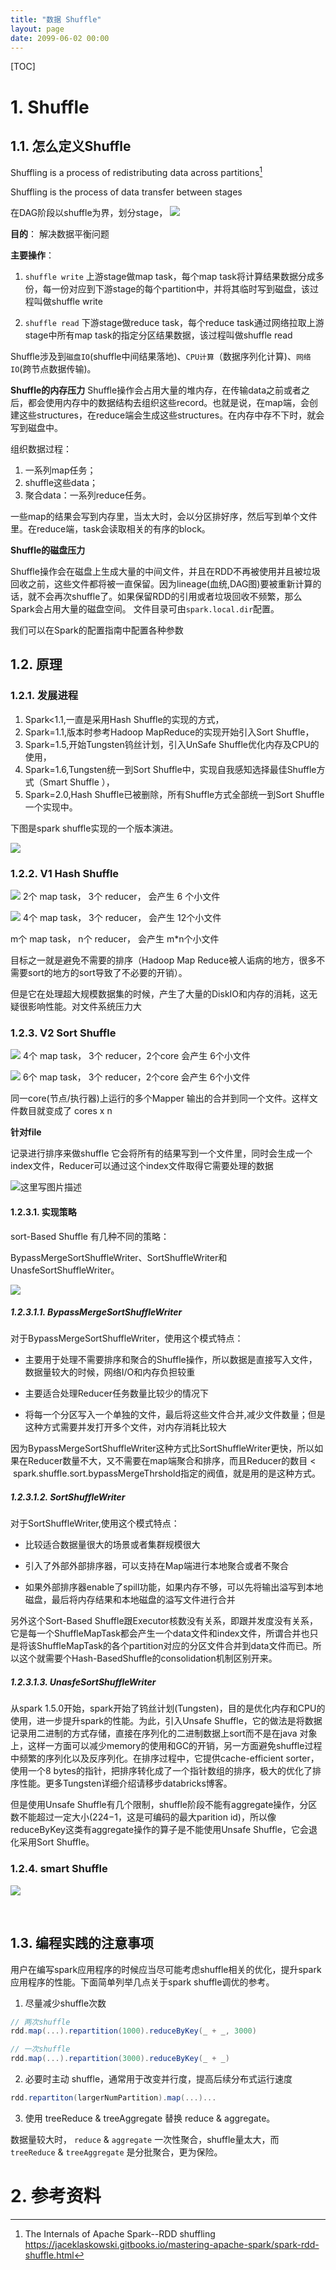 ```yaml
---
title: "数据 Shuffle"
layout: page
date: 2099-06-02 00:00
---
```

[TOC]


# 1. Shuffle
## 1.1. 怎么定义Shuffle
Shuffling is a process of redistributing data across partitions[^1]

Shuffling is the process of data transfer between stages

在DAG阶段以shuffle为界，划分stage，
![](/attach/images/2019-11-28-15-42-52.png)

**目的**： 解决数据平衡问题

**主要操作**：

1. `shuffle write`
   上游stage做map task，每个map task将计算结果数据分成多份，每一份对应到下游stage的每个partition中，并将其临时写到磁盘，该过程叫做shuffle write

2. `shuffle read`
   下游stage做reduce task，每个reduce task通过网络拉取上游stage中所有map task的指定分区结果数据，该过程叫做shuffle read



Shuffle涉及到`磁盘IO`(shuffle中间结果落地)、`CPU计算`（数据序列化计算)、`网络IO`(跨节点数据传输)。

**Shuffle的内存压力**
Shuffle操作会占用大量的堆内存，在传输data之前或者之后，都会使用内存中的数据结构去组织这些record。也就是说，在map端，会创建这些structures，在reduce端会生成这些structures。在内存中存不下时，就会写到磁盘中。

组织数据过程：
1. 一系列map任务；
2. shuffle这些data；
3. 聚合data：一系列reduce任务。

一些map的结果会写到内存里，当太大时，会以分区排好序，然后写到单个文件里。在reduce端，task会读取相关的有序的block。

**Shuffle的磁盘压力**

Shuffle操作会在磁盘上生成大量的中间文件，并且在RDD不再被使用并且被垃圾回收之前，这些文件都将被一直保留。因为lineage(血统,DAG图)要被重新计算的话，就不会再次shuffle了。如果保留RDD的引用或者垃圾回收不频繁，那么Spark会占用大量的磁盘空间。
文件目录可由`spark.local.dir`配置。

我们可以在Spark的配置指南中配置各种参数



## 1.2. 原理
### 1.2.1. 发展进程
1. Spark<1.1,一直是采用Hash Shuffle的实现的方式，
2. Spark=1.1,版本时参考Hadoop MapReduce的实现开始引入Sort Shuffle，
3. Spark=1.5,开始Tungsten钨丝计划，引入UnSafe Shuffle优化内存及CPU的使用，
4. Spark=1.6,Tungsten统一到Sort Shuffle中，实现自我感知选择最佳Shuffle方式（Smart Shuffle ），
5. Spark=2.0,Hash Shuffle已被删除，所有Shuffle方式全部统一到Sort Shuffle一个实现中。

下图是spark shuffle实现的一个版本演进。


![](/attach/images/2019-11-28-15-49-15.png)


### 1.2.2. V1 Hash Shuffle

![](/attach/images/2019-11-28-16-02-10.png)
2个 map task， 3个 reducer， 会产生 6 个小文件

![](/attach/images/2019-11-28-16-46-36.png)
4个 map task， 3个 reducer， 会产生 12个小文件


m个 map task， n个 reducer， 会产生 m*n个小文件

目标之一就是避免不需要的排序（Hadoop Map Reduce被人诟病的地方，很多不需要sort的地方的sort导致了不必要的开销）。

但是它在处理超大规模数据集的时候，产生了大量的DiskIO和内存的消耗，这无疑很影响性能。对文件系统压力大 
### 1.2.3. V2 Sort Shuffle


![](/attach/images/2019-11-28-16-02-37.png)
4个 map task， 3个 reducer，2个core 会产生 6个小文件

![](../../../../../attach/images/2019-11-28-16-47-47.png)
6个 map task， 3个 reducer，2个core 会产生 6个小文件

同一core(节点/执行器)上运行的多个Mapper 输出的合并到同一个文件。这样文件数目就变成了 cores x n



**针对file**

记录进行排序来做shuffle
它会将所有的结果写到一个文件里，同时会生成一个index文件，Reducer可以通过这个index文件取得它需要处理的数据

![这里写图片描述](https://img-blog.csdn.net/20170527173819501?watermark/2/text/aHR0cDovL2Jsb2cuY3Nkbi5uZXQvdTAxMTU2NDE3Mg==/font/5a6L5L2T/fontsize/400/fill/I0JBQkFCMA==/dissolve/70/gravity/SouthEast)

#### 1.2.3.1. 实现策略
sort-Based Shuffle 有几种不同的策略：

BypassMergeSortShuffleWriter、SortShuffleWriter和UnasfeSortShuffleWriter。

![](/attach/images/2019-11-28-17-08-53.png)

##### 1.2.3.1.1. BypassMergeSortShuffleWriter

对于BypassMergeSortShuffleWriter，使用这个模式特点：

- 主要用于处理不需要排序和聚合的Shuffle操作，所以数据是直接写入文件，数据量较大的时候，网络I/O和内存负担较重

- 主要适合处理Reducer任务数量比较少的情况下

- 将每一个分区写入一个单独的文件，最后将这些文件合并,减少文件数量；但是这种方式需要并发打开多个文件，对内存消耗比较大

因为BypassMergeSortShuffleWriter这种方式比SortShuffleWriter更快，所以如果在Reducer数量不大，又不需要在map端聚合和排序，而且Reducer的数目 <  spark.shuffle.sort.bypassMergeThrshold指定的阀值，就是用的是这种方式。

##### 1.2.3.1.2. SortShuffleWriter
对于SortShuffleWriter,使用这个模式特点：

- 比较适合数据量很大的场景或者集群规模很大

- 引入了外部外部排序器，可以支持在Map端进行本地聚合或者不聚合

- 如果外部排序器enable了spill功能，如果内存不够，可以先将输出溢写到本地磁盘，最后将内存结果和本地磁盘的溢写文件进行合并

另外这个Sort-Based Shuffle跟Executor核数没有关系，即跟并发度没有关系，它是每一个ShuffleMapTask都会产生一个data文件和index文件，所谓合并也只是将该ShuffleMapTask的各个partition对应的分区文件合并到data文件而已。所以这个就需要个Hash-BasedShuffle的consolidation机制区别开来。



##### 1.2.3.1.3. UnasfeSortShuffleWriter

从spark 1.5.0开始，spark开始了钨丝计划(Tungsten)，目的是优化内存和CPU的使用，进一步提升spark的性能。为此，引入Unsafe Shuffle，它的做法是将数据记录用二进制的方式存储，直接在序列化的二进制数据上sort而不是在java 对象上，这样一方面可以减少memory的使用和GC的开销，另一方面避免shuffle过程中频繁的序列化以及反序列化。在排序过程中，它提供cache-efficient sorter，使用一个8 bytes的指针，把排序转化成了一个指针数组的排序，极大的优化了排序性能。更多Tungsten详细介绍请移步databricks博客。

但是使用Unsafe Shuffle有几个限制，shuffle阶段不能有aggregate操作，分区数不能超过一定大小(224−1，这是可编码的最大parition id)，所以像reduceByKey这类有aggregate操作的算子是不能使用Unsafe Shuffle，它会退化采用Sort Shuffle。



### 1.2.4. smart Shuffle

![](/attach/images/2019-11-28-17-14-10.png)


 

## 1.3. 编程实践的注意事项

用户在编写spark应用程序的时候应当尽可能考虑shuffle相关的优化，提升spark应用程序的性能。下面简单列举几点关于spark shuffle调优的参考。

1. 尽量减少shuffle次数
```scala
// 两次shuffle
rdd.map(...).repartition(1000).reduceByKey(_ + _, 3000)

// 一次shuffle
rdd.map(...).repartition(3000).reduceByKey(_ + _)
```
2. 必要时主动 shuffle，通常用于改变并行度，提高后续分布式运行速度
```scala
rdd.repartiton(largerNumPartition).map(...)...
```
3. 使用 treeReduce & treeAggregate 替换 reduce & aggregate。

数据量较大时， `reduce` & `aggregate` 一次性聚合，shuffle量太大，而 `treeReduce` & `treeAggregate` 是分批聚合，更为保险。

# 2. 参考资料
[^1]:  The Internals of Apache Spark--RDD shuffling
 https://jaceklaskowski.gitbooks.io/mastering-apache-spark/spark-rdd-shuffle.html
[^2]: https://spark.apache.org/docs/latest/tuning.html